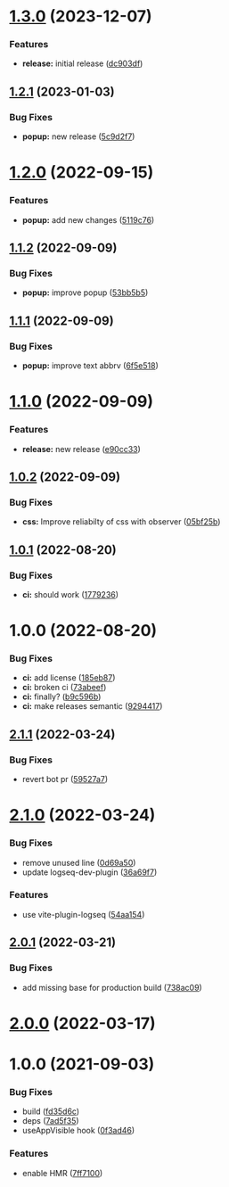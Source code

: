 # [1.3.0](https://github.com/sawhney17/logseq-discourse-graphs/compare/v1.2.1...v1.3.0) (2023-12-07)


### Features

* **release:** initial release ([dc903df](https://github.com/sawhney17/logseq-discourse-graphs/commit/dc903df0a1a8b9e8a80c31ffb2ccece71afedfd6))

## [1.2.1](https://github.com/sawhney17/logseq-discourse-graphs/compare/v1.2.0...v1.2.1) (2023-01-03)


### Bug Fixes

* **popup:** new release ([5c9d2f7](https://github.com/sawhney17/logseq-discourse-graphs/commit/5c9d2f76adf69d9f7bd80f2ce47fd59a3f178842))

# [1.2.0](https://github.com/sawhney17/logseq-discourse-graphs/compare/v1.1.2...v1.2.0) (2022-09-15)


### Features

* **popup:** add new changes ([5119c76](https://github.com/sawhney17/logseq-discourse-graphs/commit/5119c7650c9b5773c7641be2b84ad6f7f884c5c3))

## [1.1.2](https://github.com/sawhney17/logseq-discourse-graphs/compare/v1.1.1...v1.1.2) (2022-09-09)


### Bug Fixes

* **popup:** improve popup ([53bb5b5](https://github.com/sawhney17/logseq-discourse-graphs/commit/53bb5b54e72af6781f9f336cafbd51dceffffdad))

## [1.1.1](https://github.com/sawhney17/logseq-discourse-graphs/compare/v1.1.0...v1.1.1) (2022-09-09)


### Bug Fixes

* **popup:** improve text abbrv ([6f5e518](https://github.com/sawhney17/logseq-discourse-graphs/commit/6f5e51828d9d826d7e9c854fc456123978c6c26b))

# [1.1.0](https://github.com/sawhney17/logseq-discourse-graphs/compare/v1.0.2...v1.1.0) (2022-09-09)


### Features

* **release:** new release ([e90cc33](https://github.com/sawhney17/logseq-discourse-graphs/commit/e90cc33bd0237262bb6e27781263a2f1ec3cac51))

## [1.0.2](https://github.com/sawhney17/logseq-discourse-graphs/compare/v1.0.1...v1.0.2) (2022-09-09)


### Bug Fixes

* **css:** Improve reliabilty of css with observer ([05bf25b](https://github.com/sawhney17/logseq-discourse-graphs/commit/05bf25bb827921740b21132bc88c12c23397a04a))

## [1.0.1](https://github.com/sawhney17/logseq-discourse-graphs/compare/v1.0.0...v1.0.1) (2022-08-20)


### Bug Fixes

* **ci:** should work ([1779236](https://github.com/sawhney17/logseq-discourse-graphs/commit/1779236a2b65897d98a90cf4aba5b6caace7e84f))

# 1.0.0 (2022-08-20)


### Bug Fixes

* **ci:** add license ([185eb87](https://github.com/sawhney17/logseq-discourse-graphs/commit/185eb872ef19243c1fe2a7b4a8145e1daca80766))
* **ci:** broken ci ([73abeef](https://github.com/sawhney17/logseq-discourse-graphs/commit/73abeefe69343695b473675611bf251fd6a2d14d))
* **ci:** finally? ([b9c596b](https://github.com/sawhney17/logseq-discourse-graphs/commit/b9c596b112192188019943c8363cd92419c20102))
* **ci:** make releases semantic ([9294417](https://github.com/sawhney17/logseq-discourse-graphs/commit/9294417c544883bce8320c9aa3f4c964fdddb8e2))

## [2.1.1](https://github.com/pengx17/logseq-plugin-template-react/compare/v2.1.0...v2.1.1) (2022-03-24)


### Bug Fixes

* revert bot pr ([59527a7](https://github.com/pengx17/logseq-plugin-template-react/commit/59527a7044bec0ddd17a79de54844730e8a591a4))

# [2.1.0](https://github.com/pengx17/logseq-plugin-template-react/compare/v2.0.1...v2.1.0) (2022-03-24)


### Bug Fixes

* remove unused line ([0d69a50](https://github.com/pengx17/logseq-plugin-template-react/commit/0d69a504e4847b4859377ada65766b887920ae38))
* update logseq-dev-plugin ([36a69f7](https://github.com/pengx17/logseq-plugin-template-react/commit/36a69f7f13789cd86156273dbf8c01fad793b3e1))


### Features

* use vite-plugin-logseq ([54aa154](https://github.com/pengx17/logseq-plugin-template-react/commit/54aa154615eafa9af8727d0fc1f3031c5e610aa7))

## [2.0.1](https://github.com/pengx17/logseq-plugin-template-react/compare/v2.0.0...v2.0.1) (2022-03-21)


### Bug Fixes

* add missing base for production build ([738ac09](https://github.com/pengx17/logseq-plugin-template-react/commit/738ac09dab9785ccc3564117bc4026cfb4464e9a))

# [2.0.0](https://github.com/pengx17/logseq-plugin-template-react/compare/v1.0.0...v2.0.0) (2022-03-17)

# 1.0.0 (2021-09-03)


### Bug Fixes

* build ([fd35d6c](https://github.com/pengx17/logseq-plugin-template-react/commit/fd35d6c098e030920da26a65c734940a27b604df))
* deps ([7ad5f35](https://github.com/pengx17/logseq-plugin-template-react/commit/7ad5f351a645029823c3ab4cc04db2476948943a))
* useAppVisible hook ([0f3ad46](https://github.com/pengx17/logseq-plugin-template-react/commit/0f3ad46e2fe8f9326e796fb50f8f32d5c66d9bf8))


### Features

* enable HMR ([7ff7100](https://github.com/pengx17/logseq-plugin-template-react/commit/7ff7100552180c6d14f3df37a449b704da29270d))
